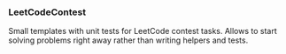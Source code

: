 ### LeetCodeContest
  Small templates with unit tests for LeetCode contest tasks. Allows to start solving problems right away rather than writing helpers and tests.
